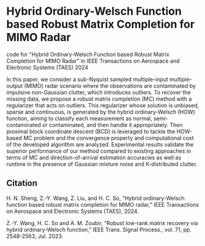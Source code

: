 # Hybrid Ordinary-Welsch Function based Robust Matrix Completion for MIMO Radar
code for "Hybrid Ordinary-Welsch Function based Robust Matrix Completion for MIMO Radar" in IEEE Transactions on Aerospace and Electronic Systems (TAES) 2024

In this paper, we consider a sub-Nyquist sampled multiple-input multiple-output (MIMO) radar scenario where the observations are contaminated by impulsive non-Gaussian clutter, which introduces outliers. To recover the missing data, we propose a robust matrix completion (MC) method with a regularizer that acts on outliers. This regularizer whose solution is unbiased, sparse and continuous, is generated by the hybrid ordinary-Welsch (HOW) function, aiming to classify each measurement as normal, semi-contaminated or contaminated, and then handle it appropriately. Then proximal block coordinate descent (BCD) is leveraged to tackle the HOW-based MC problem and the convergence property and computational cost of the developed algorithm are analyzed. Experimental results validate the superior performance of our method compared to existing approaches in terms of MC and direction-of-arrival estimation accuracies as well as runtime in the presence of Gaussian mixture noise and K-distributed clutter.

## Citation
H. N. Sheng, Z.-Y. Wang, Z. Liu, and H. C. So, “Hybrid ordinary-Welsch function based robust matrix completion for MIMO radar,” IEEE Transactions on Aerospace and Electronic Systems (TAES), 2024.

Z.-Y. Wang, H. C. So and A. M. Zoubir, “Robust low-rank matrix recovery via hybrid ordinary-Welsch function,” IEEE Trans. Signal Process., vol. 71, pp. 2548-2563, Jul. 2023.

